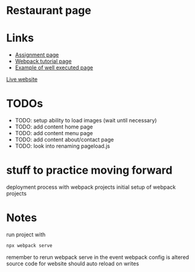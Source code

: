 # Restaurant page

# Links

- [Assignment page](https://www.theodinproject.com/lessons/node-path-javascript-restaurant-page)
- [Webpack tutorial page](https://www.theodinproject.com/lessons/javascript-webpack)
- [Example of well executed page](https://web.archive.org/web/20221024060550/https://eckben.github.io/bearysBreakfastBar/)

[Live website](https://sjursaa.github.io/odin-restaurant-page/)

# TODOs

- TODO: setup ability to load images (wait until necessary)
- TODO: add content home page
- TODO: add content menu page
- TODO: add content about/contact page
- TODO: look into renaming pageload.js

# stuff to practice moving forward

deployment process with webpack projects
initial setup of webpack projects

# Notes

run project with

```bash
npx webpack serve
```

remember to rerun webpack serve in the event webpack config is altered
source code for website should auto reload on writes

